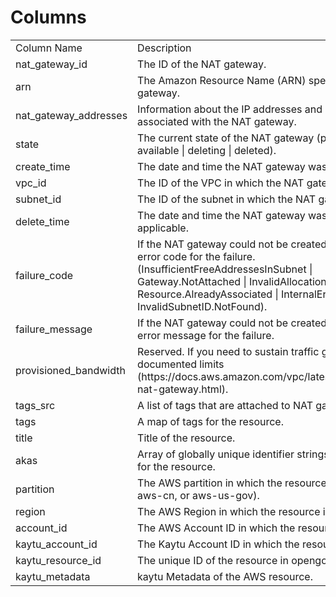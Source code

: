 # Columns  

<table>
	<tr><td>Column Name</td><td>Description</td></tr>
	<tr><td>nat_gateway_id</td><td>The ID of the NAT gateway.</td></tr>
	<tr><td>arn</td><td>The Amazon Resource Name (ARN) specifying the NAT gateway.</td></tr>
	<tr><td>nat_gateway_addresses</td><td>Information about the IP addresses and network interface associated with the NAT gateway.</td></tr>
	<tr><td>state</td><td>The current state of the NAT gateway (pending | failed | available | deleting | deleted).</td></tr>
	<tr><td>create_time</td><td>The date and time the NAT gateway was created.</td></tr>
	<tr><td>vpc_id</td><td>The ID of the VPC in which the NAT gateway is located.</td></tr>
	<tr><td>subnet_id</td><td>The ID of the subnet in which the NAT gateway is located.</td></tr>
	<tr><td>delete_time</td><td>The date and time the NAT gateway was deleted, if applicable.</td></tr>
	<tr><td>failure_code</td><td>If the NAT gateway could not be created, specifies the error code for the failure. (InsufficientFreeAddressesInSubnet | Gateway.NotAttached | InvalidAllocationID.NotFound | Resource.AlreadyAssociated | InternalError | InvalidSubnetID.NotFound).</td></tr>
	<tr><td>failure_message</td><td>If the NAT gateway could not be created, specifies the error message for the failure.</td></tr>
	<tr><td>provisioned_bandwidth</td><td>Reserved. If you need to sustain traffic greater than the documented limits (https://docs.aws.amazon.com/vpc/latest/userguide/vpc-nat-gateway.html).</td></tr>
	<tr><td>tags_src</td><td>A list of tags that are attached to NAT gateway.</td></tr>
	<tr><td>tags</td><td>A map of tags for the resource.</td></tr>
	<tr><td>title</td><td>Title of the resource.</td></tr>
	<tr><td>akas</td><td>Array of globally unique identifier strings (also known as) for the resource.</td></tr>
	<tr><td>partition</td><td>The AWS partition in which the resource is located (aws, aws-cn, or aws-us-gov).</td></tr>
	<tr><td>region</td><td>The AWS Region in which the resource is located.</td></tr>
	<tr><td>account_id</td><td>The AWS Account ID in which the resource is located.</td></tr>
	<tr><td>kaytu_account_id</td><td>The Kaytu Account ID in which the resource is located.</td></tr>
	<tr><td>kaytu_resource_id</td><td>The unique ID of the resource in opengovernance.</td></tr>
	<tr><td>kaytu_metadata</td><td>kaytu Metadata of the AWS resource.</td></tr>
</table>